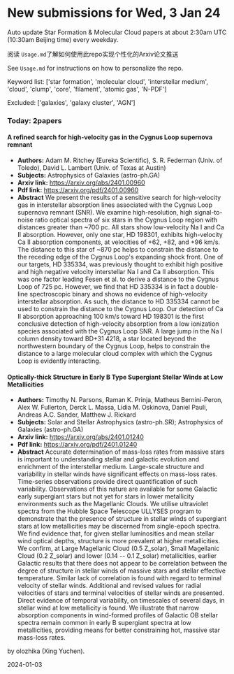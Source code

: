 # New submissions for Wed,  3 Jan 24
Auto update Star Formation & Molecular Cloud papers at about 2:30am UTC (10:30am Beijing time) every weekday.


阅读 `Usage.md`了解如何使用此repo实现个性化的Arxiv论文推送

See `Usage.md` for instructions on how to personalize the repo. 


Keyword list: ['star formation', 'molecular cloud', 'interstellar medium', 'cloud', 'clump', 'core', 'filament', 'atomic gas', 'N-PDF']


Excluded: ['galaxies', 'galaxy cluster', 'AGN']


### Today: 2papers 
#### A refined search for high-velocity gas in the Cygnus Loop supernova  remnant
 - **Authors:** Adam M. Ritchey (Eureka Scientific), S. R. Federman (Univ. of Toledo), David L. Lambert (Univ. of Texas at Austin)
 - **Subjects:** Astrophysics of Galaxies (astro-ph.GA)
 - **Arxiv link:** https://arxiv.org/abs/2401.00960
 - **Pdf link:** https://arxiv.org/pdf/2401.00960
 - **Abstract**
 We present the results of a sensitive search for high-velocity gas in interstellar absorption lines associated with the Cygnus Loop supernova remnant (SNR). We examine high-resolution, high signal-to-noise ratio optical spectra of six stars in the Cygnus Loop region with distances greater than ~700 pc. All stars show low-velocity Na I and Ca II absorption. However, only one star, HD 198301, exhibits high-velocity Ca II absorption components, at velocities of +62, +82, and +96 km/s. The distance to this star of ~870 pc helps to constrain the distance to the receding edge of the Cygnus Loop's expanding shock front. One of our targets, HD 335334, was previously thought to exhibit high positive and high negative velocity interstellar Na I and Ca II absorption. This was one factor leading Fesen et al. to derive a distance to the Cygnus Loop of 725 pc. However, we find that HD 335334 is in fact a double-line spectroscopic binary and shows no evidence of high-velocity interstellar absorption. As such, the distance to HD 335334 cannot be used to constrain the distance to the Cygnus Loop. Our detection of Ca II absorption approaching 100 km/s toward HD 198301 is the first conclusive detection of high-velocity absorption from a low ionization species associated with the Cygnus Loop SNR. A large jump in the Na I column density toward BD+31 4218, a star located beyond the northwestern boundary of the Cygnus Loop, helps to constrain the distance to a large molecular cloud complex with which the Cygnus Loop is evidently interacting.
#### Optically-thick Structure in Early B Type Supergiant Stellar Winds at  Low Metallicities
 - **Authors:** Timothy N. Parsons, Raman K. Prinja, Matheus Bernini-Peron, Alex W. Fullerton, Derck L. Massa, Lidia M. Oskinova, Daniel Pauli, Andreas A.C. Sander, Matthew J. Rickard
 - **Subjects:** Solar and Stellar Astrophysics (astro-ph.SR); Astrophysics of Galaxies (astro-ph.GA)
 - **Arxiv link:** https://arxiv.org/abs/2401.01240
 - **Pdf link:** https://arxiv.org/pdf/2401.01240
 - **Abstract**
 Accurate determination of mass-loss rates from massive stars is important to understanding stellar and galactic evolution and enrichment of the interstellar medium. Large-scale structure and variability in stellar winds have significant effects on mass-loss rates. Time-series observations provide direct quantification of such variability. Observations of this nature are available for some Galactic early supergiant stars but not yet for stars in lower metallicity environments such as the Magellanic Clouds. We utilise ultraviolet spectra from the Hubble Space Telescope ULLYSES program to demonstrate that the presence of structure in stellar winds of supergiant stars at low metallicities may be discerned from single-epoch spectra. We find evidence that, for given stellar luminosities and mean stellar wind optical depths, structure is more prevalent at higher metallicities. We confirm, at Large Magellanic Cloud (0.5 Z_solar), Small Magellanic Cloud (0.2 Z_solar) and lower (0.14 -- 0.1 Z_solar) metallicities, earlier Galactic results that there does not appear to be correlation between the degree of structure in stellar winds of massive stars and stellar effective temperature. Similar lack of correlation is found with regard to terminal velocity of stellar winds. Additional and revised values for radial velocities of stars and terminal velocities of stellar winds are presented. Direct evidence of temporal variability, on timescales of several days, in stellar wind at low metallicity is found. We illustrate that narrow absorption components in wind-formed profiles of Galactic OB stellar spectra remain common in early B supergiant spectra at low metallicities, providing means for better constraining hot, massive star mass-loss rates.


by olozhika (Xing Yuchen). 


2024-01-03
